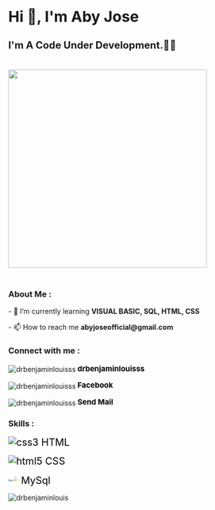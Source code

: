 <h1 align="left" style="font-size: 30px;">Hi 👋, I'm Aby Jose</h1>
<h3 align="left" style="font-size: 20px;">I'm A Code Under Development.🤏😎</h3>
<br>
<img src="https://media4.giphy.com/media/3o7abxtmPxanzaESGY/giphy.webp?cid=ecf05e4715ivqvpohjsfwv4tg9rs95l2az7vei4gn018qjfo&rid=giphy.webp&ct=g" width=400px; height=400px;>

<br>
<br>
<h3 align="left">About Me :</h3>
 <p>- 🌱 I’m currently learning <strong>VISUAL BASIC, SQL, HTML, CSS</strong></p>
 <p>- 📫 How to reach me <strong>abyjoseofficial@gmail.com</strong></p>

<h3 align="left">Connect with me :</h3>
<p ></p>
<p align="left"><img align="center" src="https://img.icons8.com/color/1x/instagram-new.png" alt="drbenjaminlouisss" height="30" width="30"/><a href="https://instagram.com/drbenjaminlouisss" target="_blank" style="color: rgb(0, 0, 0); font-size: 15px; text-decoration:none; font-weight: bold;"> drbenjaminlouisss</a></p>
<p align="left"> <img align="center" src="https://img.icons8.com/fluency/1x/facebook-new.png" alt="drbenjaminlouisss" height="30" width="30"/><a href="https://www.facebook.com/aby.jose.377/" target="_blank" style="color: rgb(0, 0, 0); font-size: 15px; text-decoration:none; font-weight: bold;"> Facebook</a></p>
<p align="left"><img align="center" src="https://img.icons8.com/3d-fluency/1x/gmail.png" alt="drbenjaminlouisss" height="30" width="30"/><a href="https://instagram.com/drbenjaminlouisss" target="_blank" style="color: rgb(0, 0, 0); font-size: 15px; text-decoration:none; font-weight: bold;"> Send Mail</a></p>
<h3 align="left">Skills :</h3>
<p align="left"> <a href="https://www.w3schools.com/css/" target="_blank" rel="noreferrer"  style="text-decoration: none; margin-bottom:15px; color: black; height: 20px; font-size: 20px;"> <img src="https://encrypted-tbn0.gstatic.com/images?q=tbn:ANd9GcR7qbRkHdoLYfLuPeU2SLSYJ1BMdqocgnDJu2kfvWIraPgzvgV1&s" alt="css3" width="20" height="20"/> HTML </a> 
<p align="left"><a href="https://www.w3.org/html/" target="_blank" rel="noreferrer"  style="text-decoration: none; color: black; height: 20px; font-size: 20px;"> <img src="https://encrypted-tbn0.gstatic.com/images?q=tbn:ANd9GcR7qbRkHdoLYfLuPeU2SLSYJ1BMdqocgnDJu2kfvWIraPgzvgV1&s" alt="html5" width="20" height="20"/> CSS</a></p> 
<p align="left"><a href="https://www.mysql.com/" target="_blank" rel="noreferrer" style="text-decoration: none; color: black; height: 20px; font-size: 20px;"> <img src="https://raw.githubusercontent.com/devicons/devicon/master/icons/mysql/mysql-original-wordmark.svg" alt="mysql" width="20" height="20"/> MySql</a> </p>
<p align="left"> <img src="https://komarev.com/ghpvc/?username=drbenjaminlouis&label=Profile%20views&color=0e75b6&style=flat" alt="drbenjaminlouis" /> </p>
